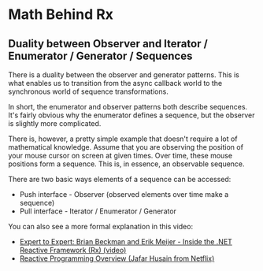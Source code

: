 Math Behind Rx
==============

## Duality between Observer and Iterator / Enumerator / Generator / Sequences

There is a duality between the observer and generator patterns. This is what enables us to transition from the async callback world to the synchronous world of sequence transformations.

In short, the enumerator and observer patterns both describe sequences. It's fairly obvious why the enumerator defines a sequence, but the observer is slightly more complicated.

There is, however, a pretty simple example that doesn't require a lot of mathematical knowledge. Assume that you are observing the position of your mouse cursor on screen at given times. Over time, these mouse positions form a sequence. This is, in essence, an observable sequence.

There are two basic ways elements of a sequence can be accessed:

* Push interface - Observer (observed elements over time make a sequence)
* Pull interface - Iterator / Enumerator / Generator

You can also see a more formal explanation in this video:

* [Expert to Expert: Brian Beckman and Erik Meijer - Inside the .NET Reactive Framework (Rx) (video)](https://www.youtube.com/watch?v=looJcaeboBY)
* [Reactive Programming Overview (Jafar Husain from Netflix)](https://www.youtube.com/watch?v=dwP1TNXE6fc)

